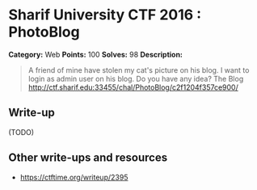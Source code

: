 # Sharif University CTF 2016 : PhotoBlog

**Category:** Web
**Points:** 100
**Solves:** 98
**Description:**

> A friend of mine have stolen my cat's picture on his blog. I want to login as admin user on his blog. Do you have any idea? The Blog <http://ctf.sharif.edu:33455/chal/PhotoBlog/c2f1204f357ce900/>


## Write-up

(TODO)

## Other write-ups and resources

* <https://ctftime.org/writeup/2395>

